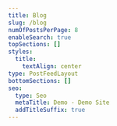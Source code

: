 ```yaml
---
title: Blog
slug: /blog
numOfPostsPerPage: 8
enableSearch: true
topSections: []
styles:
  title:
    textAlign: center
type: PostFeedLayout
bottomSections: []
seo:
  type: Seo
  metaTitle: Demo - Demo Site
  addTitleSuffix: true
---
```

